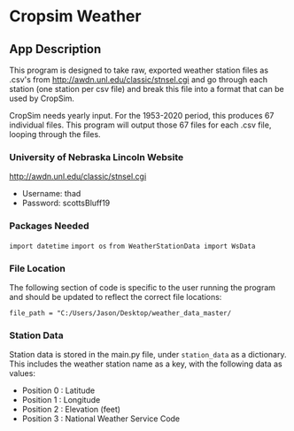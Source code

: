 # Cropsim Weather

## App Description
This program is designed to take raw, exported weather station files as .csv's from http://awdn.unl.edu/classic/stnsel.cgi
and go through each station (one station per csv file) and break this file into a format that can be used by CropSim.

CropSim needs yearly input. For the 1953-2020 period, this produces 67 individual files. 
This program will output those 67 files for each .csv file, looping through the files. 

### University of Nebraska Lincoln Website
http://awdn.unl.edu/classic/stnsel.cgi

* Username: thad
* Password: scottsBluff19

### Packages Needed
`import datetime`
`import os`
`from WeatherStationData import WsData`

### File Location
The following section of code is specific to the user running the program and should be updated to reflect the correct 
file locations:

`file_path = "C:/Users/Jason/Desktop/weather_data_master/`

### Station Data
Station data is stored in the main.py file, under `station_data` as a dictionary. 
This includes the weather station name as a key, with the following data as values:

* Position 0 : Latitude
* Position 1 : Longitude
* Position 2 : Elevation (feet)
* Position 3 : National Weather Service Code

